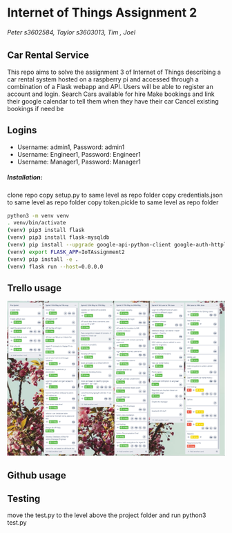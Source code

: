 # Internet of Things Assignment 2
###### Peter s3602584, Taylor s3603013, Tim , Joel
## Car Rental Service

This repo aims to solve the assignment 3 of Internet of Things describing a car rental system
hosted on a raspberry pi and accessed through a combination of a Flask webapp and API.
Users will be able to register an account and login.
Search Cars available for hire
Make bookings and link their google calendar to tell them when they have their car
Cancel existing bookings if need be

## Logins
* Username: admin1, Password: admin1
* Username: Engineer1, Password: Engineer1
* Username: Manager1, Password: Manager1

##### Installation:

clone repo
copy setup.py to same level as repo folder
copy credentials.json to same level as repo folder
copy token.pickle to same level as repo folder
```bash
python3 -m venv venv
. venv/bin/activate
(venv) pip3 install flask
(venv) pip3 install flask-mysqldb
(venv) pip install --upgrade google-api-python-client google-auth-httplib2 google-auth-oauthlib
(venv) export FLASK_APP=IoTAssignment2
(venv) pip install -e .
(venv) flask run --host=0.0.0.0
```

## Trello usage

![Trello](/images/trello.PNG)


## Github usage


## Testing

move the test.py to the level above the project folder and run python3 test.py
